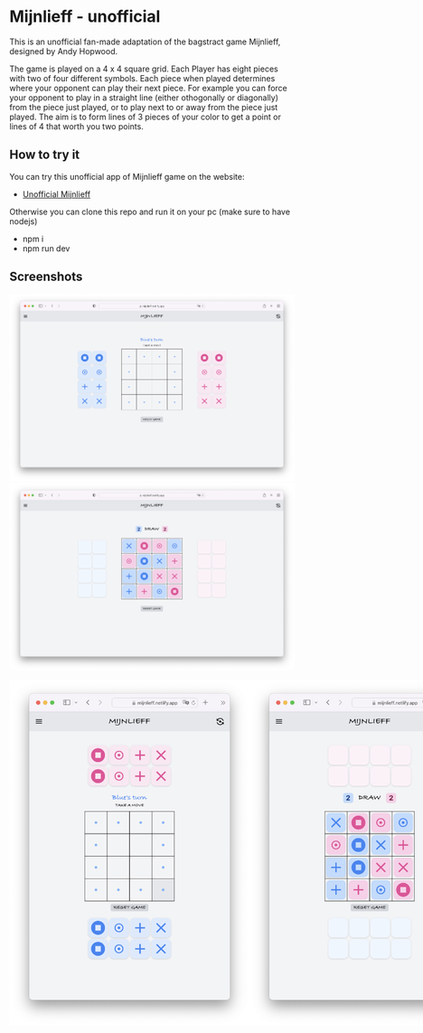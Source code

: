 # Mijnlieff - unofficial

This is an unofficial fan-made adaptation of the bagstract game Mijnlieff, designed by Andy Hopwood.

The game is played on a 4 x 4 square grid. Each Player has eight pieces with two of four different symbols.
Each piece when played determines where your opponent can play their next piece. For example you can force your 
opponent to play in a straight line (either othogonally or diagonally) from the piece just played, or to play
next to or away from the piece just played. The aim is to form lines of 3 pieces of your color to get a point
or lines of 4 that worth you two points.

## How to try it

You can try this unofficial app of Mijnlieff game on the website:
- [Unofficial Mijnlieff](https://mijnlieff.netlify.app)

Otherwise you can clone this repo and run it on your pc (make sure to have nodejs)
- npm i
- npm run dev

## Screenshots

![start-vs-ai-landscape](screenshots/start-vs-ai-landscape.png?raw=true "Beginning of a solo game vs AI")
![end-vs-ai-landscape](screenshots/end-vs-ai-landscape.png?raw=true "End of a solo game vs AI")
<div style="display: flex;" align="center">
  <img src="screenshots/start-vs-ai-portrait.png" width="425"/>
  <img src="screenshots/end-vs-ai-portrait.png" width="425"/>
</div>
